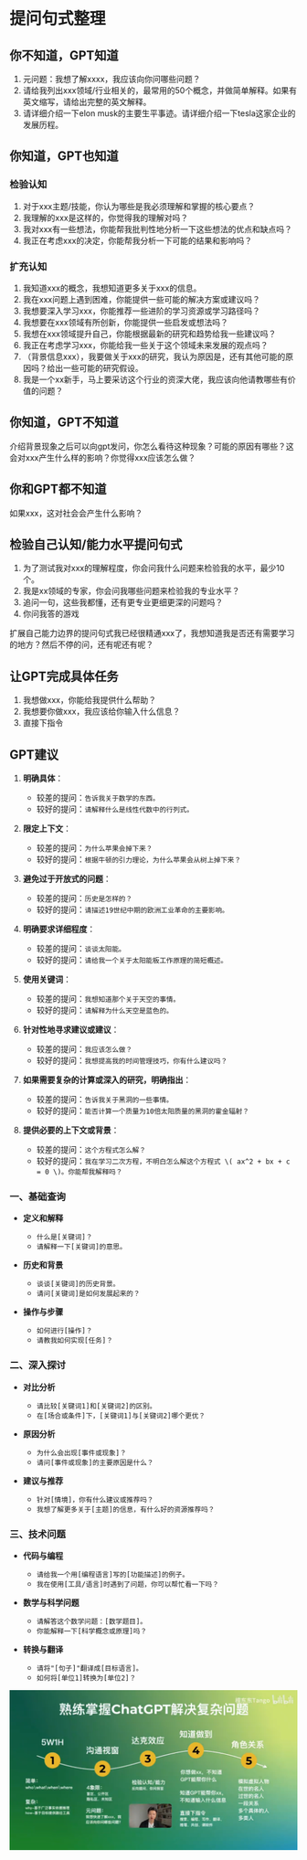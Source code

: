 # 提问句式整理

## 你不知道，GPT知道

1. 元问题：我想了解xxxx，我应该向你问哪些问题？
2. 请给我列出xxx领域/行业相关的，最常用的50个概念，并做简单解释。如果有英文缩写，请给出完整的英文解释。
3. 请详细介绍一下elon musk的主要生平事迹。请详细介绍一下tesla这家企业的发展历程。

## 你知道，GPT也知道

### 检验认知

1. 对于xxx主题/技能，你认为哪些是我必须理解和掌握的核心要点？
2. 我理解的xxx是这样的，你觉得我的理解对吗？
3. 我对xxx有一些想法，你能帮我批判性地分析一下这些想法的优点和缺点吗？
4. 我正在考虑xxx的决定，你能帮我分析一下可能的结果和影响吗？

### 扩充认知

1. 我知道xxx的概念，我想知道更多关于xxx的信息。
2. 我在xxx问题上遇到困难，你能提供一些可能的解决方案或建议吗？
3. 我想要深入学习xxx，你能推荐一些进阶的学习资源或学习路径吗？
4. 我想要在xxx领域有所创新，你能提供一些启发或想法吗？
5. 我想在xxx领域提升自己，你能根据最新的研究和趋势给我一些建议吗？
6. 我正在考虑学习xxx，你能给我一些关于这个领域未来发展的观点吗？
7. （背景信息xxx），我要做关于xxx的研究，我认为原因是，还有其他可能的原因吗？给出一些可能的研究假设。 
8. 我是一个xx新手，马上要采访这个行业的资深大佬，我应该向他请教哪些有价值的问题？

## 你知道，GPT不知道

介绍背景现象之后可以向gpt发问，你怎么看待这种现象？可能的原因有哪些？这会对xxx产生什么样的影响？你觉得xxx应该怎么做？

## 你和GPT都不知道

如果xxx，这对社会会产生什么影响？

## 检验自己认知/能力水平提问句式

1. 为了测试我对xxx的理解程度，你会问我什么问题来检验我的水平，最少10个。
2. 我是xx领域的专家，你会问我哪些问题来检验我的专业水平？
3. 追问一句，这些我都懂，还有更专业更细更深的问题吗？
4. 你问我答的游戏

扩展自己能力边界的提问句式我已经很精通xxx了，我想知道我是否还有需要学习的地方？然后不停的问，还有呢还有呢？

## 让GPT完成具体任务

1. 我想做xxx，你能给我提供什么帮助？
2. 我想要你做xxx，我应该给你输入什么信息？
3. 直接下指令

## GPT建议

1. **明确具体**：  
   - 较差的提问：`告诉我关于数学的东西。`
   - 较好的提问：`请解释什么是线性代数中的行列式。`

2. **限定上下文**：  
   - 较差的提问：`为什么苹果会掉下来？`
   - 较好的提问：`根据牛顿的引力理论，为什么苹果会从树上掉下来？`

3. **避免过于开放式的问题**：  
   - 较差的提问：`历史是怎样的？`
   - 较好的提问：`请描述19世纪中期的欧洲工业革命的主要影响。`

4. **明确要求详细程度**：  
   - 较差的提问：`谈谈太阳能。`
   - 较好的提问：`请给我一个关于太阳能板工作原理的简短概述。`

5. **使用关键词**：  
   - 较差的提问：`我想知道那个关于天空的事情。`
   - 较好的提问：`请解释为什么天空是蓝色的。`

6. **针对性地寻求建议或建议**：  
   - 较差的提问：`我应该怎么做？`
   - 较好的提问：`我想提高我的时间管理技巧，你有什么建议吗？`

7. **如果需要复杂的计算或深入的研究，明确指出**：  
   - 较差的提问：`告诉我关于黑洞的一些事情。`
   - 较好的提问：`能否计算一个质量为10倍太阳质量的黑洞的霍金辐射？`

8. **提供必要的上下文或背景**：  
   - 较差的提问：`这个方程式怎么解？`
   - 较好的提问：`我在学习二次方程，不明白怎么解这个方程式 \( ax^2 + bx + c = 0 \)。你能帮我解释吗？`

### 一、基础查询

- **定义和解释**
  - `什么是[关键词]？`
  - `请解释一下[关键词]的意思。`

- **历史和背景**
  - `谈谈[关键词]的历史背景。`
  - `请问[关键词]是如何发展起来的？`

- **操作与步骤**
  - `如何进行[操作]？`
  - `请教我如何实现[任务]？`

### 二、深入探讨

- **对比分析**
  - `请比较[关键词1]和[关键词2]的区别。`
  - `在[场合或条件]下，[关键词1]与[关键词2]哪个更优？`

- **原因分析**
  - `为什么会出现[事件或现象]？`
  - `请问[事件或现象]的主要原因是什么？`

- **建议与推荐**
  - `针对[情境]，你有什么建议或推荐吗？`
  - `我想了解更多关于[主题]的信息，有什么好的资源推荐吗？`

### 三、技术问题

- **代码与编程**
  - `请给我一个用[编程语言]写的[功能描述]的例子。`
  - `我在使用[工具/语言]时遇到了问题，你可以帮忙看一下吗？`

- **数学与科学问题**
  - `请解答这个数学问题：[数学题目]。`
  - `你能解释一下[科学概念或原理]吗？`

- **转换与翻译**
  - `请将"[句子]"翻译成[目标语言]。`
  - `如何将[单位1]转换为[单位2]？`

![总结](ChatGPT.png)
